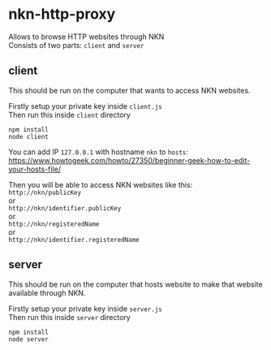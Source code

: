 # nkn-http-proxy
Allows to browse HTTP websites through NKN  
Consists of two parts: `client` and `server`

## client
This should be run on the computer that wants to access NKN websites.

Firstly setup your private key inside `client.js`  
Then run this inside `client` directory
```shell
npm install
node client
```

You can add IP `127.0.0.1` with hostname `nkn` to `hosts`: https://www.howtogeek.com/howto/27350/beginner-geek-how-to-edit-your-hosts-file/

Then you will be able to access NKN websites like this:  
`http://nkn/publicKey`  
or  
`http://nkn/identifier.publicKey`  
or  
`http://nkn/registeredName`  
or  
`http://nkn/identifier.registeredName`

## server
This should be run on the computer that hosts website to make that website available through NKN.

Firstly setup your private key inside `server.js`  
Then run this inside `server` directory
```shell
npm install
node server
```
